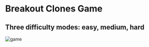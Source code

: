 # Breakout Clones Game
## Three difficulty modes: easy, medium, hard
![game](https://user-images.githubusercontent.com/52776608/174554033-1fb0e682-4be7-4def-b288-6737fe918432.png)

